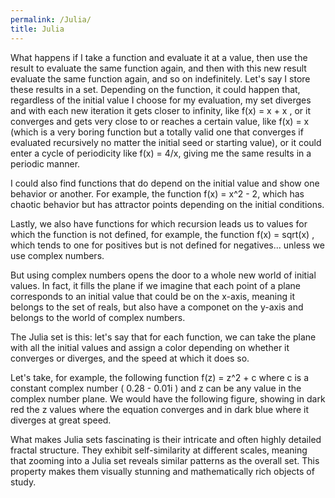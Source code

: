 ```yaml
---
permalink: /Julia/
title: Julia
---
```

What happens if I take a function and evaluate it at a value, then use the result to evaluate the same function again, and then with this new result evaluate the same function again, and so on indefinitely. Let's say I store these results in a set. Depending on the function, it could happen that, regardless of the initial value I choose for my evaluation, my set diverges and with each new iteration it gets closer to infinity, like f(x) = x + x , or it converges and gets very close to or reaches a certain value, like f(x) = x  (which is a very boring function but a totally valid one that converges if evaluated recursively no matter the initial seed or starting value), or it could enter a cycle of periodicity like f(x) = 4/x, giving me the same results in a periodic manner.

I could also find functions that do depend on the initial value and show one behavior or another. For example, the function f(x) = x^2 - 2, which has chaotic behavior but has attractor points depending on the initial conditions.

Lastly, we also have functions for which recursion leads us to values for which the function is not defined, for example, the function f(x) = sqrt(x) , which tends to one for positives but is not defined for negatives... unless we use complex numbers.

But using complex numbers opens the door to a whole new world of initial values. In fact, it fills the plane if we imagine that each point of a plane corresponds to an initial value that could be on the x-axis, meaning it belongs to the set of reals, but also have a componet on the y-axis and belongs to the world of complex numbers.

The Julia set is this: let's say that for each function, we can take the plane with all the initial values and assign a color depending on whether it converges or diverges, and the speed at which it does so.

Let's take, for example, the following function  f(z) = z^2 + c  where  c is a constant complex number ( 0.28 - 0.01i ) and z can be any value in the complex number plane.
We would have the following figure, showing in dark red the z values where the equation converges and in dark blue where it diverges at great speed.

       
<div>
<script src="https://cdn.plot.ly/plotly-2.27.0.min.js"></script>
<script src="https://cdn.plot.ly/plotly-latest.min.js"></script>
    <div id="myDiv"></div>
    <script src="/assets/js/julia2.js"></script>
</div>


What makes Julia sets fascinating is their intricate and often highly detailed fractal structure. They exhibit self-similarity at different scales, meaning that zooming into a Julia set reveals similar patterns as the overall set. This property makes them visually stunning and mathematically rich objects of study.